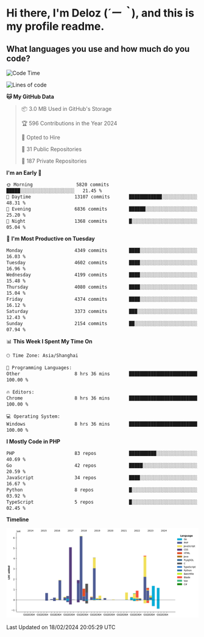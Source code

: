# **Hi there, I'm Deloz (*´ー｀*), and this is my profile readme.**

## **What languages you use and how much do you code?**

<!--START_SECTION:waka-->
![Code Time](http://img.shields.io/badge/Code%20Time-3%2C324%20hrs%2052%20mins-blue)

![Lines of code](https://img.shields.io/badge/From%20Hello%20World%20I%27ve%20Written-35.3%20million%20lines%20of%20code-blue)

**🐱 My GitHub Data** 

> 📦 3.0 MB Used in GitHub's Storage 
 > 
> 🏆 596 Contributions in the Year 2024
 > 
> 💼 Opted to Hire
 > 
> 📜 31 Public Repositories 
 > 
> 🔑 187 Private Repositories 
 > 
**I'm an Early 🐤** 

```text
🌞 Morning                5820 commits        █████░░░░░░░░░░░░░░░░░░░░   21.45 % 
🌆 Daytime                13107 commits       ████████████░░░░░░░░░░░░░   48.31 % 
🌃 Evening                6836 commits        ██████░░░░░░░░░░░░░░░░░░░   25.20 % 
🌙 Night                  1368 commits        █░░░░░░░░░░░░░░░░░░░░░░░░   05.04 % 
```
📅 **I'm Most Productive on Tuesday** 

```text
Monday                   4349 commits        ████░░░░░░░░░░░░░░░░░░░░░   16.03 % 
Tuesday                  4602 commits        ████░░░░░░░░░░░░░░░░░░░░░   16.96 % 
Wednesday                4199 commits        ████░░░░░░░░░░░░░░░░░░░░░   15.48 % 
Thursday                 4080 commits        ████░░░░░░░░░░░░░░░░░░░░░   15.04 % 
Friday                   4374 commits        ████░░░░░░░░░░░░░░░░░░░░░   16.12 % 
Saturday                 3373 commits        ███░░░░░░░░░░░░░░░░░░░░░░   12.43 % 
Sunday                   2154 commits        ██░░░░░░░░░░░░░░░░░░░░░░░   07.94 % 
```


📊 **This Week I Spent My Time On** 

```text
🕑︎ Time Zone: Asia/Shanghai

💬 Programming Languages: 
Other                    8 hrs 36 mins       █████████████████████████   100.00 % 

🔥 Editors: 
Chrome                   8 hrs 36 mins       █████████████████████████   100.00 % 

💻 Operating System: 
Windows                  8 hrs 36 mins       █████████████████████████   100.00 % 
```

**I Mostly Code in PHP** 

```text
PHP                      83 repos            ██████████░░░░░░░░░░░░░░░   40.69 % 
Go                       42 repos            █████░░░░░░░░░░░░░░░░░░░░   20.59 % 
JavaScript               34 repos            ████░░░░░░░░░░░░░░░░░░░░░   16.67 % 
Python                   8 repos             █░░░░░░░░░░░░░░░░░░░░░░░░   03.92 % 
TypeScript               5 repos             █░░░░░░░░░░░░░░░░░░░░░░░░   02.45 % 
```



**Timeline**

![Lines of Code chart](https://raw.githubusercontent.com/deloz/deloz/main/assets/bar_graph.png)


 Last Updated on 18/02/2024 20:05:29 UTC
<!--END_SECTION:waka-->
